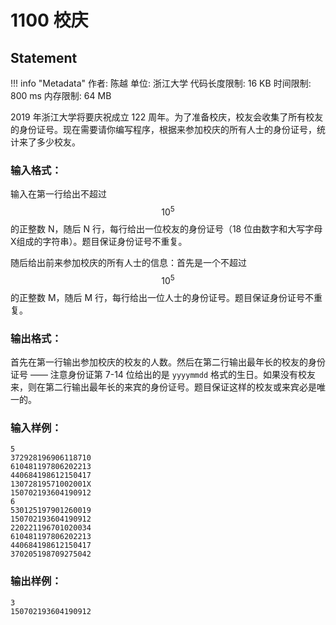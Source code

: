 
# 1100 校庆

## Statement

!!! info "Metadata"
    作者: 陈越
    单位: 浙江大学
    代码长度限制: 16 KB
    时间限制: 800 ms
    内存限制: 64 MB

2019 年浙江大学将要庆祝成立 122 周年。为了准备校庆，校友会收集了所有校友的身份证号。现在需要请你编写程序，根据来参加校庆的所有人士的身份证号，统计来了多少校友。

### 输入格式：

输入在第一行给出不超过 $$10^5$$ 的正整数 N，随后 N 行，每行给出一位校友的身份证号（18 位由数字和大写字母X组成的字符串）。题目保证身份证号不重复。

随后给出前来参加校庆的所有人士的信息：首先是一个不超过 $$10^5$$ 的正整数 M，随后 M 行，每行给出一位人士的身份证号。题目保证身份证号不重复。

### 输出格式：

首先在第一行输出参加校庆的校友的人数。然后在第二行输出最年长的校友的身份证号 —— 注意身份证第 7-14 位给出的是 `yyyymmdd` 格式的生日。如果没有校友来，则在第二行输出最年长的来宾的身份证号。题目保证这样的校友或来宾必是唯一的。

### 输入样例：
```plaintext
5
372928196906118710
610481197806202213
440684198612150417
13072819571002001X
150702193604190912
6
530125197901260019
150702193604190912
220221196701020034
610481197806202213
440684198612150417
370205198709275042
```

### 输出样例：
```plaintext
3
150702193604190912
```


